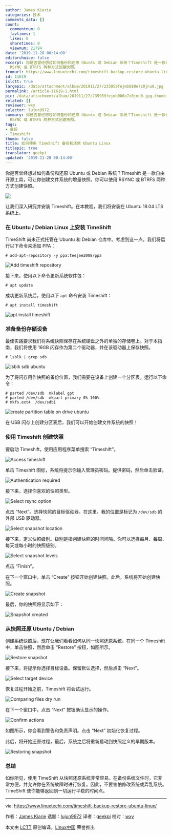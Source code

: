 ```yaml
---
author: James Kiarie
categories: 技术
comments_data: []
count:
  commentnum: 0
  favtimes: 1
  likes: 0
  sharetimes: 0
  viewnum: 21794
date: '2019-11-28 00:14:00'
editorchoice: false
excerpt: 你是否曾经想过如何备份和还原 Ubuntu 或 Debian 系统？Timeshift 是一款自由开源工具，可让你创建文件系统的增量快照。你可以使用
  RSYNC 或 BTRFS 两种方式创建快照。
fromurl: https://www.linuxtechi.com/timeshift-backup-restore-ubuntu-linux/
id: 11619
islctt: true
largepic: /data/attachment/album/201911/27/235959fejmb080e7z0jnu0.jpg
permalink: /article-11619-1.html
pic: /data/attachment/album/201911/27/235959fejmb080e7z0jnu0.jpg.thumb.jpg
related: []
reviewer: wxy
selector: lujun9972
summary: 你是否曾经想过如何备份和还原 Ubuntu 或 Debian 系统？Timeshift 是一款自由开源工具，可让你创建文件系统的增量快照。你可以使用
  RSYNC 或 BTRFS 两种方式创建快照。
tags:
- 备份
- Timeshift
thumb: false
title: 如何使用 TimeShift 备份和还原 Ubuntu Linux
titlepic: true
translator: geekpi
updated: '2019-11-28 00:14:00'
---
```


你是否曾经想过如何备份和还原 Ubuntu 或 Debian 系统？Timeshift 是一款自由开源工具，可让你创建文件系统的增量快照。你可以使用 RSYNC 或 BTRFS 两种方式创建快照。


![](/data/attachment/album/201911/27/235959fejmb080e7z0jnu0.jpg)


让我们深入研究并安装 Timeshift。在本教程，我们将安装在 Ubuntu 18.04 LTS 系统上。


### 在 Ubuntu / Debian Linux 上安装 TimeShift


TimeShift 尚未正式托管在 Ubuntu 和 Debian 仓库中。考虑到这一点，我们将运行以下命令来添加 PPA：



```
# add-apt-repository -y ppa:teejee2008/ppa
```

![Add timeshift repository](/data/attachment/album/201911/28/001558mvh2kqjmrzrkvs18.png)


接下来，使用以下命令更新系统软件包：



```
# apt update
```

成功更新系统后，使用以下 `apt` 命令安装 Timeshift：



```
# apt install timeshift
```

![apt install timeshift](/data/attachment/album/201911/28/001417qpv1v3yspypkl9vv.png)


### 准备备份存储设备


最佳实践要求我们将系统快照保存在系统硬盘之外的单独的存储卷上。对于本指南，我们将使用 16GB 闪存作为第二个驱动器，并在该驱动器上保存快照。



```
# lsblk | grep sdb
```

![lsblk sdb ubuntu](/data/attachment/album/201911/28/001421nrarp82frkrxjoqt.png)


为了将闪存用作快照的备份位置，我们需要在设备上创建一个分区表。运行以下命令：



```
# parted /dev/sdb  mklabel gpt
# parted /dev/sdb  mkpart primary 0% 100%
# mkfs.ext4  /dev/sdb1
```

![create partition table on drive ubuntu](/data/attachment/album/201911/28/001425rzbfdn9un4ioditt.jpg)


在 USB 闪存上创建分区表后，我们可以开始创建文件系统的快照！


### 使用 Timeshift 创建快照


要启动 Timeshift，使用应用程序菜单搜索 “Timeshift”。


![Access timeshift](/data/attachment/album/201911/28/001427b5swwersrye5lspd.jpg)


单击 Timeshift 图标，系统将提示你输入管理员密码。提供密码，然后单击验证。


![Authentication required](/data/attachment/album/201911/28/001431smjkwpzm46aa1c0m.jpg)


接下来，选择你喜欢的快照类型。


![Select rsync option](/data/attachment/album/201911/28/001431tfrfor6kizsis4os.jpg)


点击 “Next”。选择快照的目标驱动器。在这里，我的位置是标记为 `/dev/sdb` 的外部 USB 驱动器。


![Select snapshot location](/data/attachment/album/201911/28/001434m1kbo1q11q1qgqj1.png)


接下来，定义快照级别。级别是指创建快照的时间间隔。你可以选择每月、每周、每天或每小时的快照级别。


![Select snapshot levels](/data/attachment/album/201911/28/001437bcz28s8auc7zchf3.jpg)


点击 “Finish”。


在下一个窗口中，单击 “Create” 按钮开始创建快照。此后，系统将开始创建快照。


![Create snapshot](/data/attachment/album/201911/28/001439b32933jyj9z88m95.jpg)


最后，你的快照将显示如下：


![Snapshot created](/data/attachment/album/201911/28/001441qcqklak68c4cqcbk.jpg)


### 从快照还原 Ubuntu / Debian


创建系统快照后，现在让我们看看如何从同一快照还原系统。在同一个 Timeshift 中，单击快照，然后单击 “Restore” 按钮，如图所示。


![Restore snapshot](/data/attachment/album/201911/28/001444z3udab299qd39adi.jpg)


接下来，将提示你选择目标设备。保留默认选择，然后点击 “Next”。


![Select target device](/data/attachment/album/201911/28/001448ax09vvc0wzb96lz0.jpg)


恢复过程开始之前，Timeshift 将会试运行。


![Comparing files dry run](/data/attachment/album/201911/28/001454rico1n1p1112oi3p.jpg)


在下一个窗口中，点击 “Next” 按钮确认显示的操作。


![Confirm actions](/data/attachment/album/201911/28/001459iwaeriwejni8ra3b.jpg)


如图所示，你会看到警告和免责声明。点击 “Next” 初始化恢复过程。


此后，将开始还原过程，最后，系统之后将重新启动到快照定义的早期版本。


![Restoring snapshot](/data/attachment/album/201911/28/001507y44rsxkp7j90s1f7.png)


### 总结


如你所见，使用 TimeShift 从快照还原系统非常容易。在备份系统文件时，它非常方便，并允许你在系统故障时进行恢复。因此，不要害怕修改系统或弄乱系统。TimeShift 使你能够返回到一切运行平稳的时间点。




---


via: <https://www.linuxtechi.com/timeshift-backup-restore-ubuntu-linux/>


作者：[James Kiarie](https://www.linuxtechi.com/author/james/) 选题：[lujun9972](https://github.com/lujun9972) 译者：[geekpi](https://github.com/geekpi) 校对：[wxy](https://github.com/wxy)


本文由 [LCTT](https://github.com/LCTT/TranslateProject) 原创编译，[Linux中国](https://linux.cn/) 荣誉推出